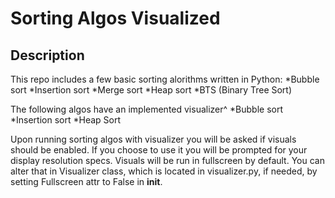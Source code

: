 # Sorting Algos Visualized

## Description
  This repo includes a few basic sorting alorithms written in Python:
    *Bubble sort
    *Insertion sort
    *Merge sort
    *Heap sort
    *BTS (Binary Tree Sort)
    
  The following algos have an implemented visualizer^
    *Bubble sort
    *Insertion sort
    *Heap Sort
   
  Upon running sorting algos with visualizer you will be asked if visuals should be enabled.
  If you choose to use it you will be prompted for your display resolution specs.
  Visuals will be run in fullscreen by default. You can alter that in Visualizer class, 
  which is located in visualizer.py, if needed, by setting Fullscreen attr to False in __init__.
 

